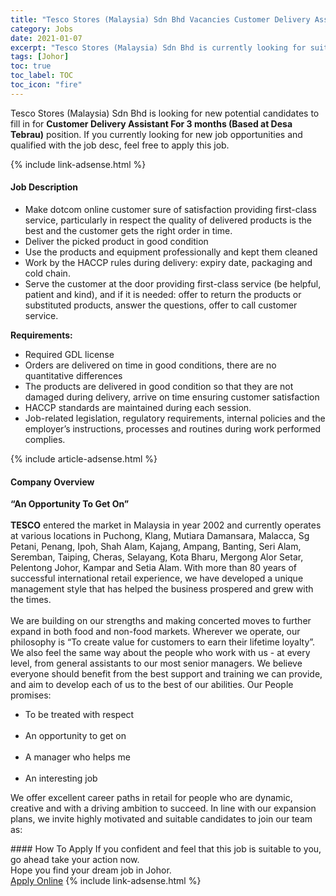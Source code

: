 ```yaml
---
title: "Tesco Stores (Malaysia) Sdn Bhd Vacancies Customer Delivery Assistant  For 3 months (Based at Desa Tebrau)" 
category: Jobs 
date: 2021-01-07 
excerpt: "Tesco Stores (Malaysia) Sdn Bhd is currently looking for suitable person to fill in the Customer Delivery Assistant  For 3 months (Based at Desa Tebrau) which positioned at Johor" 
tags: [Johor] 
toc: true 
toc_label: TOC 
toc_icon: "fire" 
--- 
```


<p>Tesco Stores (Malaysia) Sdn Bhd is looking for new potential candidates to fill in for <b>Customer Delivery Assistant  For 3 months (Based at Desa Tebrau)</b> position. If you currently looking for new job opportunities and qualified with the job desc, feel free to apply this job.
</p>{% include link-adsense.html %} 
<div><div><h4>Job Description</h4></div><div><div><span><div><div><div><ul><li>Make dotcom online customer sure of satisfaction providing first-class service, particularly in respect the quality of delivered products is the best and the customer gets the right order in time.</li><li>Deliver the picked product in good condition</li><li>Use the products and equipment professionally and kept them cleaned</li><li>Work by the HACCP rules during delivery: expiry date, packaging and cold chain.</li><li>Serve the customer at the door providing first-class service (be helpful, patient and kind), and if it is needed: offer to return the products or substituted products, answer the questions, offer to call customer service.</li></ul><div><strong>Requirements:</strong></div><ul><li>Required GDL license</li><li>Orders are delivered on time in good conditions, there are no quantitative differences</li><li>The products are delivered in good condition so that they are not damaged during delivery, arrive on time ensuring customer satisfaction</li><li>HACCP standards are maintained during each session.</li><li>Job-related legislation, regulatory requirements, internal policies and the employer&#8217;s instructions, processes and routines during work performed complies.</li></ul></div></div></div></span></div></div></div> 
{% include article-adsense.html %} 
<div><div><h4>Company Overview</h4></div><div><div><span><div><div>
<span><strong>&#8220;An Opportunity To Get On&#8221; </strong></span></div>
<div>
<br>
<strong>TESCO</strong> entered the market in Malaysia in year 2002 and currently operates at various locations in Puchong, Klang, Mutiara Damansara, Malacca, Sg Petani, Penang, Ipoh, Shah Alam, Kajang, Ampang, Banting, Seri Alam, Seremban, Taiping, Cheras, Selayang, Kota Bharu, Mergong Alor Setar, Pelentong Johor, Kampar and Setia Alam. With more than 80 years of successful international retail experience, we have developed a unique management style that has helped the business prospered and grew with the times.</div>
<div>
<br>
	We are building on our strengths and making concerted moves to further expand in both food and non-food markets. Wherever we operate, our philosophy is &#8220;To create value for customers to earn their lifetime loyalty&#8221;. We also feel the same way about the people who work with us - at every level, from general assistants to our most senior managers. We believe everyone should benefit from the best support and training we can provide, and aim to develop each of us to the best of our abilities. Our People promises:</div>
<ul>
<li>
		To be treated with respect<br>
		&#160;</li>
<li>
		An opportunity to get on<br>
		&#160;</li>
<li>
		A manager who helps me<br>
		&#160;</li>
<li>
		An interesting job</li>
</ul>
<p>
	We offer excellent career paths in retail for people who are dynamic, creative and with a driving ambition to succeed. In line with our expansion plans, we invite highly motivated and suitable candidates to join our team as:</p></div></span></div></div></div> 
#### How To Apply 
If you confident and feel that this job is suitable to you, go ahead take your action now. <br/> 
Hope you find your dream job in Johor. <br/> 
<a href="https://www.jobstreet.com.my/en/job/customer-delivery-assistant-for-3-months-based-at-desa-tebrau-4459046?jobId=jobstreet-my-job-4459046&sectionRank=4&token=0~19745998-085e-446b-a4ec-e2af198455cb&fr=SRP%20View%20In%20New%20Ta" class="btn btn--info" target="_blank" rel="nofollow noopenner">Apply Online</a> 
{% include link-adsense.html %} 
